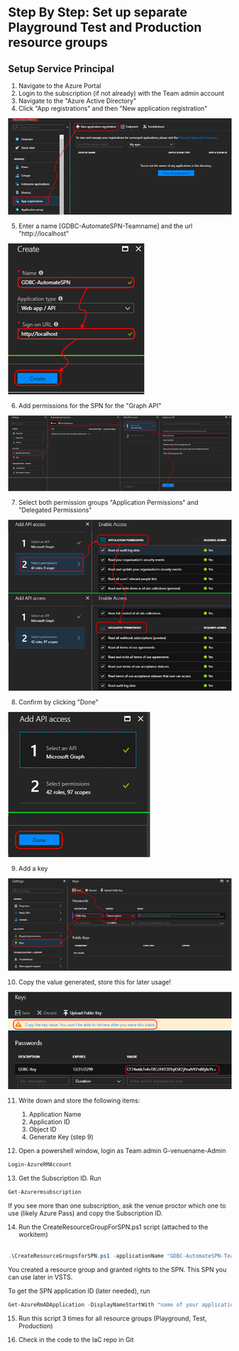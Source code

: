 # Step By Step: Set up separate Playground Test and Production resource groups #

## Setup Service Principal ##

1. Navigate to the Azure Portal
2. Login to the subscription (if not already) with the Team admin account
3. Navigate to the "Azure Active Directory"
4. Click "App registrations" and then "New application registration"

![image.png](.attachments/image-7d24cbff-3302-42a5-8898-2e2ef1862903.png)

5. Enter a name [GDBC-AutomateSPN-Teamname] and the url "http://localhost"

![image.png](.attachments/image-3bfe778b-018a-43ff-98b3-965fe1c4e3af.png)

6. Add permissions for the SPN for the "Graph API"

![image.png](.attachments/image-6e03dcfa-1347-4645-ac1c-01c50645fb37.png)

7. Select both permission groups "Application Permissions" and "Delegated Permissions"

![image.png](.attachments/image-dec39b68-3000-40bc-8c42-338313ca3d4a.png)

8. Confirm by clicking "Done"

![image.png](.attachments/image-5a6cba98-bfea-490e-9d27-cc0260cff05f.png)

9. Add a key

![image.png](.attachments/image-2892742e-1a25-4d34-9c2d-24b748126209.png)

10. Copy the value generated, store this for later usage!

![image.png](.attachments/image-1c3fcef8-21bb-4b35-ad25-49d94cd83bfc.png)

11. Write down and store the following items:
    1. Application Name
    2. Application ID
    3. Object ID
    4. Generate Key (step 9)

12. Open a powershell window, login as Team admin G-venuename-Admin

```powershell
Login-AzureRMAccount
```

13. Get the Subscription ID. Run

```powershell
Get-Azurermsubscription
```

If you see more than one subscription, ask the venue proctor which one to use (likely Azure Pass) and  copy the Subscription ID.

14. Run the CreateResourceGroupForSPN.ps1 script (attached to the workitem)

```powershell

.\CreateResourceGroupsforSPN.ps1 -applicationName "GDBC-AutomateSPN-Teamname" -subscriptionid <your subscription id> -resourcegroup "<your resource group name" -location "location"
 ```

You created a resource group and granted rights to the SPN. This SPN you can use later in VSTS.

To get the SPN application ID (later needed), run 

```powershell
Get-AzureRmADApplication -DisplayNameStartWith "name of your application you created in portal"
```

15. Run this script 3 times for all resource groups (Playground, Test, Production)

16. Check in the code to the IaC repo in Git